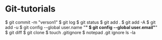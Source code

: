 # Git-tutorials
$ git commit -m "verson1"
$ git log
$ git status
$ git add .
$ git add -A
$ git add -u
$ git config --global user.name "____________"
$ git config --global user.email"____________"
$ git diff <file>
$ git clone <link>
$ touch .gitignore
$ notepad .git ignore
ls -la